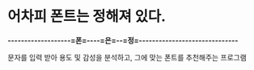 # 어차피 폰트는 정해져 있다.
**-------------------=폰=----=은=--=정=------------------------------**




문자를 입력 받아 용도 및 감성을 분석하고, 그에 맞는 폰트를 추천해주는 프로그램
